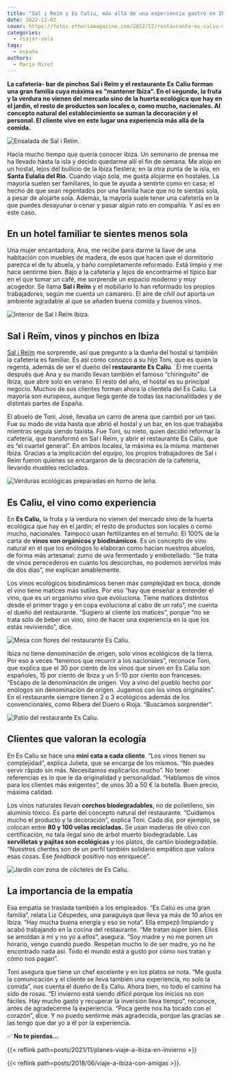 ```yaml
---
title: "Sal i Reïm y Es Caliu, más allá de una experiencia gastro en Ibiza"
date: 2022-12-02
cover: https://fotos.etheriamagazine.com/2022/12/restaurante-es-caliu-mesas.jpg
categories: 
  - viajar-sola
tags: 
  - españa
authors: 
  - Maria Miret
---
```


**La cafetería- bar de pinchos Sal i Reïm y el restaurante Es Caliu forman una gran 
familia cuya máxima es "mantener Ibiza". En el segundo, la fruta y la verdura no vienen 
del mercado sino de la huerta ecológica que hay en el jardín, el resto de productos son 
locales o, como mucho, nacionales. Al concepto natural del establecimiento se suman la 
decoración y el personal. El cliente vive en este lugar una experiencia más allá de la 
comida.** 

![Ensalada de Sal i Reïm.](https://fotos.etheriamagazine.com/2022/12/ensalada-salmon-sal-i-rein.jpg "Ensalada del bar de tapas © Sal i Reïm.")

Hacía mucho tiempo que quería conocer Ibiza. Un seminario de prensa me ha llevado hasta 
la isla y decido quedarme allí el fin de semana. Me alojo en un hostal, lejos del 
bullicio de la Ibiza fiestera; en la otra punta de la isla, en **Santa Eulalia del 
Río**. Cuando viajo sola, me gusta alojarme en hostales. La mayoría suelen ser 
familiares, lo que te ayuda a sentirte como en casa; el hecho de que sean regentados por 
una familia hace que no te sientas sola, a pesar de alojarte sola. Además, la mayoría 
suele tener una cafetería en la que puedes desayunar o cenar y pasar algún rato en 
compañía. Y así es en este caso. 

## En un hotel familiar te sientes menos sola

Una mujer encantadora, Ana, me recibe para darme la llave de una habitación con muebles 
de madera, de esos que hacen que el dormitorio parezca el de tu abuela, y baño 
completamente reformado. Está limpio y me hace sentirme bien. Bajo a la cafetería y 
lejos de encontrarme el típico bar en el que tomar un café, me sorprende un espacio 
moderno y muy acogedor. Se llama **Sal i Reïm** y el mobiliario lo han reformado los 
propios trabajadores, según me cuenta un camarero. El aire de _chill out_ aporta un 
ambiente agradable al que se añaden buena comida y buenos vinos. 

![Interior de Sal I Reïm Ibiza.](https://fotos.etheriamagazine.com/2022/12/sal-i-reim.jpg "Interior de © Sal I Reïm Ibiza.")

## Sal i Reïm, vinos y pinchos en Ibiza

[Sal i Reïm](https://www.instagram.com/salireimibiza/) me sorprende, así que pregunto a 
la dueña del hostal si también la cafetería es familiar. Es así como conozco a su hijo 
Toni, que es quien la regenta, además de ser el dueño del **restaurante Es Caliu**. ´Él 
me cuenta después que Ana y su marido llevan también el famoso “chiringuito” de Ibiza, 
que abre solo en verano. El resto del año, el hostal es su principal negocio. Muchos de 
sus clientes forman ahora la clientela del Es Caliu. La mayoría son europeos, aunque 
llega gente de todas las nacionalidades y de distintas partes de España. 

El abuelo de Toni, José, llevaba un carro de arena que cambió por un taxi. Fue su modo 
de vida hasta que abrió el hostal y un bar, en los que trabajaba mientras seguía siendo 
taxista. Fue Toni, su nieto, quien decidió reformar la cafetería, que transformó en Sal 
i Reïm, y abrir el restaurante Es Caliu, que es “el cuartel general”. En ambos locales, 
la máxima es la misma: mantener Ibiza. Gracias a la implicación del equipo, los propios 
trabajadores de Sal i Reim fueron quienes se encargaron de la decoración de la 
cafetería, llevando muebles reciclados. 

![Verduras ecológicas preparadas en horno de leña.](https://fotos.etheriamagazine.com/2022/12/es-caliu-verduras-ecologicas.jpg "Verduras ecológicas preparadas en horno de leña. © Es Caliu")

## Es Caliu, el vino como experiencia

En **Es Caliu,** la fruta y la verdura no vienen del mercado sino de la huerta ecológica 
que hay en el jardín; el resto de productos son locales o como mucho, nacionales. 
Tampoco usan fertilizantes en el terruño. El 100% de la carta de **vinos son orgánicos y 
biodinámicos**. Es un concepto de vino natural en el que los enólogos lo elaboran como 
hacían nuestros abuelos, de forma más artesanal: zumo de uva fermentado y embotellado. 
“Se trata de vinos perecederos en cuanto los descorchas, no podemos servirlos más de dos 
días”, me explican amablemente. 

Los vinos ecológicos biodinámicos tienen más complejidad en boca, donde el vino tiene 
matices más sutiles. Por eso “hay que enseñar a entender el vino, que es un organismo 
vivo que evoluciona. Tiene matices distintos desde el primer trago y en copa evoluciona 
al cabo de un rato”, me cuenta el dueño del restaurante. “Sugiero al cliente los 
matices”, porque “no se trata sólo de beber un vino, sino de hacer una experiencia en la 
que los estás reviviendo”, dice. 

![Mesa con flores del restaurante Es Caliu.](https://fotos.etheriamagazine.com/2022/12/restaurante-es-caliu-mesas.jpg "Mesa del restaurante © Es Caliu.")

Ibiza no tiene denominación de origen, solo vinos ecológicos de la tierra. Por eso a 
veces “tenemos que recurrir a los nacionales”, reconoce Toni, que explica que el 30 por 
ciento de los vinos que sirven en Es Caliu son españoles, 15 por ciento de Ibiza y un 
5-10 por ciento son franceses. “Escapo de la denominación de origen. Voy a vino del 
pueblo hecho por enólogos sin denominación de origen. Jugamos con los vinos originales”. 
En el restaurante siempre tienen 2 o 3 ecológicos además de los convencionales, como 
Ribera del Duero o Rioja. “Buscamos sorprender”. 

![Patio del restaurante Es Caliu.](https://fotos.etheriamagazine.com/2022/12/patio-de-naranjas.jpg "Patio del restaurante © Es Caliu.")

## Clientes que valoran la ecología

En Es Caliu se hace una **mini cata a cada cliente**. “Los vinos tienen su complejidad”, 
explica Julieta, que se encarga de los mismos. “No puedes servir rápido sin más. 
Necesitamos explicarlos mucho”. No tener referencias es lo que le da originalidad y 
personalidad. “Hablamos de vinos para los clientes más exigentes”, de unos 30 a 50 € la 
botella. Buen precio, máxima calidad. 

Los vinos naturales llevan **corchos biodegradables**, no de polietileno, sin aluminio 
tóxico. Es parte del concepto natural del restaurante. “Cuidamos mucho el producto y la 
decoración”, explica Toni. Cada día, por ejemplo, se colocan entre **80 y 100 velas 
recicladas.** Se usan maderas de olivo con certificación, no tala ilegal sino de árbol 
muerto biodegradable. Las **servilletas y pajitas son ecológicas** y los platos, de 
cartón biodegradable. “Nuestros clientes son de un perfil también solidario empático que 
valora esas cosas. Ese _feedback_ positivo nos enriquece”. 

![Jardín con zona de cócteles de Es Caliu.](https://fotos.etheriamagazine.com/2022/12/cocktail-garden-es-caliu.jpg "Jardín de © Es Caliu.")

## La importancia de la empatía

Esa empatía se traslada también a los empleados. “Es Caliú es una gran familia”, relata 
Liz Céspedes, una paraguaya que lleva ya más de 10 años en Ibiza. “Hay mucha buena 
energía y eso se nota”. Ella empezó limpiando y acabó trabajando en la cocina del 
restaurante. “Me tratan súper bien. Ellos se amoldan a mí y no yo a ellos”, asegura. 
“Soy madre y no me ponen un horario, vengo cuando puedo. Respetan mucho lo de ser madre, 
yo no he encontrado nada así. Todo el mundo está a gusto por cómo nos tratan y cómo nos 
pagan”. 

Toni asegura que tiene un chef excelente y en los platos se nota. “Me gusta la 
comunicación y el cliente se lleva también una experiencia, no solo la comida”, nos 
cuenta el dueño de Es Caliu. Ahora bien, no todo el camino ha sido de rosas. “El 
invierno está siendo difícil porque los inicios no son fáciles. Hay mucho gasto y 
recuperar la inversión lleva tiempo”, reconoce, antes de agradecerme la experiencia. 
“Poca gente nos ha tocado con el corazón”, dice. Y no puedo sentirme más agradecida, 
porque las gracias se las tengo que dar yo a él por la experiencia. 

✅ **No te pierdas...** 

{{< reflink path=posts/2021/11/planes-viaje-a-ibiza-en-invierno >}} 

{{< reflink path=posts/2018/06/viaje-a-ibiza-con-amigas >}}.
